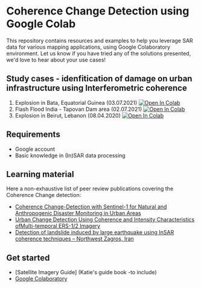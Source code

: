 # Coherence Change Detection using Google Colab

This repository contains resources and examples to help you leverage SAR data for various mapping applications, using Google Colaboratory environment. 
Let us know if you have tried any of the solutions presented, we'd love to hear about your use cases!

## Study cases - idenfitication of damage on urban infrastructure using Interferometric coherence

1. Explosion in Bata, Equatorial Guinea (03.07.2021) [![Open In Colab](https://colab.research.google.com/assets/colab-badge.svg)](https://colab.research.google.com/github/mdelgadoblasco/GOST_SAR/blob/master/Coherence%20Change%20Detection/WB_Bata_Larger_CoherenceChangeDetection.ipynb)
2. Flash Flood India - Tapovan Dam area (02.07.2021) [![Open In Colab](https://colab.research.google.com/assets/colab-badge.svg)](https://colab.research.google.com/github/mdelgadoblasco/GOST_SAR/blob/master/Coherence%20Change%20Detection/WB_Tapovan_CCD.ipynb)
3. Explosion in Beirut, Lebanon (08.04.2020) [![Open In Colab](https://colab.research.google.com/assets/colab-badge.svg)](https://colab.research.google.com/github/mdelgadoblasco/GOST_SAR/blob/master/Coherence%20Change%20Detection/WB_Beirut_CCD.ipynb)

## Requirements
- Google account
- Basic knowledge in (In)SAR data processing

## Learning material 
Here a non-exhaustive list of peer review publications covering the Coherence Change detection: 
 - [Coherence Change-Detection with Sentinel-1 for Natural and Anthropogenic Disaster Monitoring in Urban Areas](https://www.mdpi.com/2072-4292/10/7/1026)
 - [Urban Change Detection Using Coherence and Intensity Characteristics ofMulti-temporal ERS-1/2 Imagery](http://earth.esa.int/workshops/fringe2005/proceedings/papers/350_liao.pdf)
 - [Detection of landslide induced by large earthquake using InSAR coherence techniques – Northwest Zagros, Iran](https://www.sciencedirect.com/science/article/pii/S1110982318302886)


## Get started
- [Satellite Imagery Guide] (Katie's guide book -to include)
- [Google Colaboratory](https://colab.research.google.com/notebooks/intro.ipynb)
  > 
